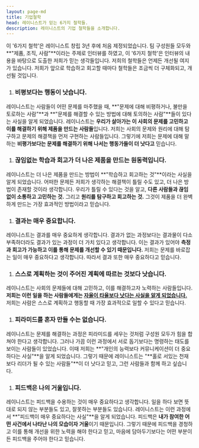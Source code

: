 ```yaml
---
layout: page-md
title: 기업철학
head: 레이니스트가 믿는 6가지 철학들.
description: 레이니스트의 기업 철학들을 소개합니다.
---
```


이 '6가지 철학'은 레이니스트 창립 3년 후에 처음 제정되었습니다.
팀 구성원들 모두와 **"제품, 조직, 사람"**이라는 주제로 인터뷰를 하였고,
이 '6가지 철학'은 인터뷰의 내용을 바탕으로 도출한 저희가 믿는 생각들입니다.
저희의 철학들은 언제든 개선될 여지가 있습니다.
저희가 앞으로 학습하고 회고할 때마다 철학들은 조금씩 더 구체화되고, 개선될 것입니다.

1. ### 비평보다는 행동이 낫습니다.
레이니스트는 사람들이 어떤 문제를 마주했을 때, **"문제에 대해 비평하거나, 불만을 토로하는 사람"**과
**"문제를 해결할 수 있는 방법에 대해 토의하는 사람"**들이 있다는 사실을 알게 되었습니다.
레이니스트는 **우리가 살아가는 이 사회의 문제를 고민하고 이를 해결하기 위해 제품을 만드는 사람들**입니다.
저희는 사회의 문제와 원리에 대해 탐구하고 문제의 해결책을 먼저 구현하는 사람들입니다.
그렇기에 저희는 문제에 대해 말하는 **비평가보다는 문제를 해결하기 위해 나서는 행동가들이 더 낫다고** 믿습니다.

1. ### 끊임없는 학습과 회고가 더 나은 제품을 만드는 원동력입니다.
레이니스트는 더 나은 제품을 만드는 방법이 **"학습하고 회고하는 것"**이라는 사실을 알게 되었습니다.
어떠한 문제든 저희가 생각하는 해결책이 틀릴 수도 있고, 더 나은 방법이 존재할 것이라 생각합니다.
우리가 틀릴 수 있다는 것을 알고, **다른 사람들과 끊임없이 소통하고 고민하는 것.**
그리고 **원리를 탐구하고 회고하는 것.** 그것이 제품을 더 완벽하게 만드는 가장 효과적인 방법이라고 믿습니다.

1. ### 결과는 매우 중요합니다.
레이니스트는 결과를 매우 중요하게 생각합니다. 결과가 없는 과정보다는 결과물이 다소 부족하더라도 결과가 있는 과정이 더 가치 있다고 생각합니다.
이는 결과가 있어야 **측정과 회고가 가능하고 이를 통해 문제를 개선할 수 있기 때문입니다.**
저희는 문제를 바로잡는 일이 매우 중요하다고 생각합니다. 따라서 결과 또한 매우 중요하다고 믿습니다.

1. ### 스스로 계획하는 것이 주어진 계획에 따르는 것보다 낫습니다.
레이니스트는 사회의 문제들에 대해 고민하고, 이를 해결하고자 노력하는 사람들입니다. **저희는 이런 일을 하는 사람들에게는
<a href="http://www.ted.com/talks/dan_pink_on_motivation" target="_blank">
자율이 타율보다 낫다는 사실을 알게 되었습니다.</a>**
저희는 사람은 스스로 계획하고 행동할 때 가장 효과적으로 일할 수 있다고 믿습니다.

1. ### 피라미드를 혼자 만들 수는 없습니다.
레이니스트는 문제를 해결하는 과정은 피라미드를 세우는 것처럼 구성원 모두가 힘을 합쳐야 한다고 생각합니다.
그러나 가끔 이런 과정에서 서로 돕기보다는 명령하는 태도를 보이는 사람들이 있었습니다.
이때 저희는 **"개인의 능력보다 커뮤니케이션이 더 중요하다는 사실"**을 알게 되었습니다.
그렇기 때문에 레이니스트는 "**홀로 서있는 천재보다 리더가 될 수 있는 사람들"**이 더 낫다고 믿고,
그런 사람들과 함께 하고 싶습니다.

1. ### 피드백은 나의 거울입니다.
레이니스트는 피드백을 수용하는 것이 매우 중요하다고 생각합니다.
일을 하다 보면 뜻대로 되지 않는 부분들도 있고, 잘못하는 부분들도 있습니다.
레이니스트는 이런 과정에서 **"피드백이 매우 중요하다는 사실"**을 알게 되었습니다.
피드백은 **내가 참여한 어떤 사건에서 나타난 나의 모습이자 거울**이기 때문입니다.
그렇기 때문에 피드백을 경청하고 이를 통해 개선을 위한 노력을 해야 한다고 믿고,
마음에 담아두기보다는 어떤 부분이든 피드백을 주어야 한다고 믿습니다.
